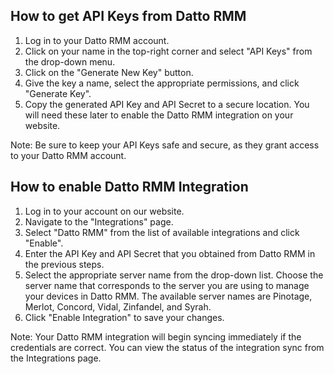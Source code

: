 ## How to get API Keys from Datto RMM

1. Log in to your Datto RMM account.
2. Click on your name in the top-right corner and select "API Keys" from the drop-down menu.
3. Click on the "Generate New Key" button.
4. Give the key a name, select the appropriate permissions, and click "Generate Key".
5. Copy the generated API Key and API Secret to a secure location. You will need these later to enable the Datto RMM integration on your website.

Note: Be sure to keep your API Keys safe and secure, as they grant access to your Datto RMM account.

## How to enable Datto RMM Integration

1. Log in to your account on our website.
2. Navigate to the "Integrations" page.
3. Select "Datto RMM" from the list of available integrations and click "Enable".
4. Enter the API Key and API Secret that you obtained from Datto RMM in the previous steps.
5. Select the appropriate server name from the drop-down list. Choose the server name that corresponds to the server you are using to manage your devices in Datto RMM. The available server names are Pinotage, Merlot, Concord, Vidal, Zinfandel, and Syrah.
6. Click "Enable Integration" to save your changes.

Note: Your Datto RMM integration will begin syncing immediately if the credentials are correct. You can view the status of the integration sync from the Integrations page.
